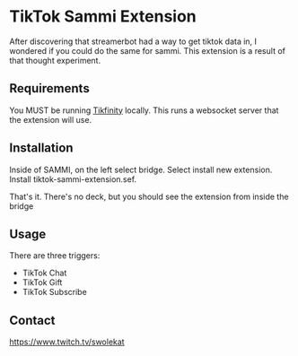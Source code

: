 # TikTok Sammi Extension

After discovering that streamerbot had a way to get tiktok data in, I wondered if you could do the same for sammi. This extension is a result of that thought experiment.

## Requirements
You MUST be running [Tikfinity](https://tikfinity.zerody.one/) locally. This runs a websocket server that the extension will use.

## Installation
Inside of SAMMI, on the left select bridge. Select install new extension. Install tiktok-sammi-extension.sef.

That's it. There's no deck, but you should see the extension from inside the bridge

## Usage
There are three triggers:
* TikTok Chat
* TikTok Gift
* TikTok Subscribe

## Contact
https://www.twitch.tv/swolekat